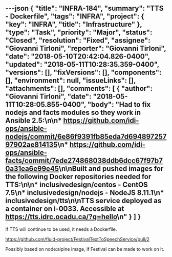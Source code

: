 ---json
{
  "title": "INFRA-184",
  "summary": "TTS - Dockerfile",
  "tags": "INFRA",
  "project": {
    "key": "INFRA",
    "title": "Infrastructure"
  },
  "type": "Task",
  "priority": "Major",
  "status": "Closed",
  "resolution": "Fixed",
  "assignee": "Giovanni Tirloni",
  "reporter": "Giovanni Tirloni",
  "date": "2018-05-10T20:42:04.826-0400",
  "updated": "2018-05-11T10:28:35.359-0400",
  "versions": [],
  "fixVersions": [],
  "components": [],
  "environment": null,
  "issueLinks": [],
  "attachments": [],
  "comments": [
    {
      "author": "Giovanni Tirloni",
      "date": "2018-05-11T10:28:05.855-0400",
      "body": "Had to fix nodejs and facts modules so they work in Ansible 2.5:\n\n* <https://github.com/idi-ops/ansible-nodejs/commit/6e86f9391fb85eda7d69489725797902ae814135>\n* <https://github.com/idi-ops/ansible-facts/commit/7ede274868038ddb6dcc67f97b70a31ea6e99e45>\n\nBuilt and pushed images for the following Docker repositories needed for TTS:\n\n* inclusivedesign/centos - CentOS 7.5\n* inclusivedesign/nodejs - NodeJS 8.11.1\n* inclusivedesign/tts\n\nTTS service deployed as a container on i-0033. Accessible at <https://tts.idrc.ocadu.ca/?q=hello>\n"
    }
  ]
}
---
If TTS will continue to be used, it needs a Dockerfile.

<https://github.com/fluid-project/FestivalTextToSpeechService/pull/2>

Possibly based on node:alpine image, if Festival can be made to work on it.

        